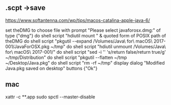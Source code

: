 ## .scpt ->save
https://www.softantenna.com/wp/tips/macos-catalina-apple-java-6/

set theDMG to choose file with prompt "Please select javaforosx.dmg:" of type {"dmg"}
do shell script "hdiutil mount " & quoted form of POSIX path of theDMG
do shell script "pkgutil --expand /Volumes/Java\\ for\\ macOS\\ 2017-001/JavaForOSX.pkg ~/tmp"
do shell script "hdiutil unmount /Volumes/Java\\ for\\ macOS\\ 2017-001/"
do shell script "sed -i '' 's/return false/return true/g' ~/tmp/Distribution"
do shell script "pkgutil --flatten ~/tmp ~/Desktop/Java.pkg"
do shell script "rm -rf ~/tmp"
display dialog "Modified Java.pkg saved on desktop" buttons {"Ok"}

## mac
xattr -c **.app
sudo spctl --master-disable
